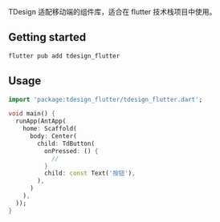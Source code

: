 TDesign 适配移动端的组件库，适合在 flutter 技术栈项目中使用。

## Getting started

```bash
flutter pub add tdesign_flutter
```

## Usage

```dart
import 'package:tdesign_flutter/tdesign_flutter.dart';

void main() {
  runApp(AntApp(
    home: Scaffold(
      body: Center(
        child: TdButton(
          onPressed: () {
            //
          }
          child: const Text('按钮'),
        ),
      )
    ),
  ));
}
```
